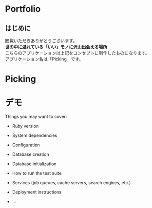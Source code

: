 # Portfolio

## はじめに

閲覧いただきありがとうございます。<br>
**世の中に溢れている「いい」モノに沢山出会える場所**<br>
こちらのアプリケーションは上記をコンセプトに制作したものになります。<br>
アプリケーション名は「Picking」です。

# Picking

# デモ





Things you may want to cover:

* Ruby version

* System dependencies

* Configuration

* Database creation

* Database initialization

* How to run the test suite

* Services (job queues, cache servers, search engines, etc.)

* Deployment instructions

* ...
